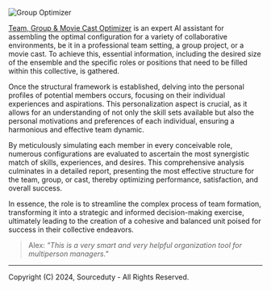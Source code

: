 ![Group Optimizer](https://github.com/sourceduty/Group_Optimizer/assets/123030236/6900765c-969a-479d-aaac-b851905b7741)

[Team, Group & Movie Cast Optimizer](https://chat.openai.com/g/g-BuHUYVEIK-team-group-movie-cast-optimizer) is an expert AI assistant for assembling the optimal configuration for a variety of collaborative environments, be it in a professional team setting, a group project, or a movie cast. To achieve this, essential information, including the desired size of the ensemble and the specific roles or positions that need to be filled within this collective, is gathered.

Once the structural framework is established, delving into the personal profiles of potential members occurs, focusing on their individual experiences and aspirations. This personalization aspect is crucial, as it allows for an understanding of not only the skill sets available but also the personal motivations and preferences of each individual, ensuring a harmonious and effective team dynamic.

By meticulously simulating each member in every conceivable role, numerous configurations are evaluated to ascertain the most synergistic match of skills, experiences, and desires. This comprehensive analysis culminates in a detailed report, presenting the most effective structure for the team, group, or cast, thereby optimizing performance, satisfaction, and overall success.

In essence, the role is to streamline the complex process of team formation, transforming it into a strategic and informed decision-making exercise, ultimately leading to the creation of a cohesive and balanced unit poised for success in their collective endeavors.

> Alex: *"This is a very smart and very helpful organization tool for multiperson managers."*

***
Copyright (C) 2024, Sourceduty - All Rights Reserved.
